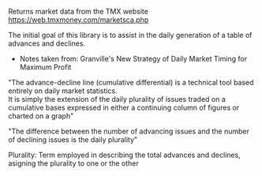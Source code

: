 ﻿Returns market data from the TMX website
https://web.tmxmoney.com/marketsca.php



The initial goal of this library is to assist in the daily generation of a table of advances and declines.



- Notes taken from: Granville's New Strategy of Daily Market Timing for Maximum Profit

"The advance-decline line (cumulative differential) is a technical tool based entirely on daily market statistics.  
It is simply the extension of the daily plurality of issues traded on a cumulative bases expressed in either a 
continuing column of figures or charted on a graph"

"The difference between the number of advancing issues and the number of declining issues is the daily plurality"

Plurality: Term employed in describing the total advances and declines, asigning the plurality to one or the other
